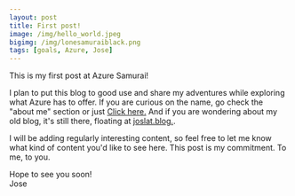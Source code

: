 ```yaml
---
layout: post
title: First post!
image: /img/hello_world.jpeg
bigimg: /img/lonesamuraiblack.png
tags: [goals, Azure, Jose]
---
```


This is my first post at Azure Samurai!

I plan to put this blog to good use and share my adventures while exploring what Azure has to offer.
If you are curious on the name, go check the "about me" section or just [Click here.](www.azuresamurai.blog/aboutme/)
And if you are wondering about my old blog, it's still there, floating at [joslat.blog.](www.joslat.blog). 

I will be adding regularly interesting content, so feel free to let me know what kind of content you'd like to see here.
This post is my commitment. To me, to you.
 
Hope to see you soon!  
Jose


